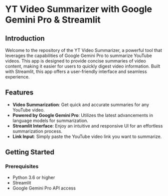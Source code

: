 # YT Video Summarizer with Google Gemini Pro & Streamlit

## Introduction
Welcome to the repository of the YT Video Summarizer, a powerful tool that leverages the capabilities of Google Gemini Pro to summarize YouTube videos. This app is designed to provide concise summaries of video content, making it easier for users to quickly digest video information. Built with Streamlit, this app offers a user-friendly interface and seamless experience.

## Features
- **Video Summarization**: Get quick and accurate summaries for any YouTube video.
- **Powered by Google Gemini Pro**: Utilizes the latest advancements in language models for summarization.
- **Streamlit Interface**: Enjoy an intuitive and responsive UI for an effortless summarization process.
- **Link Input**: Simply paste the YouTube video link you want to summarize.
  
## Getting Started

### Prerequisites
- Python 3.6 or higher
- Streamlit
- Google Gemini Pro API access
